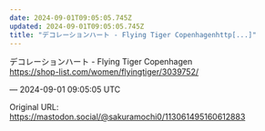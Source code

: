 ```yaml
---
date: 2024-09-01T09:05:05.745Z
updated: 2024-09-01T09:05:05.745Z
title: "デコレーションハート - Flying Tiger Copenhagenhttp[...]"
---
```


<p>デコレーションハート - Flying Tiger Copenhagen<br /><a href="https://shop-list.com/women/flyingtiger/3039752/" target="_blank" rel="nofollow noopener" translate="no"><span class="invisible">https://</span><span class="ellipsis">shop-list.com/women/flyingtige</span><span class="invisible">r/3039752/</span></a></p>

&mdash; 2024-09-01 09:05:05 UTC

Original URL: https://mastodon.social/@sakuramochi0/113061495160612883
